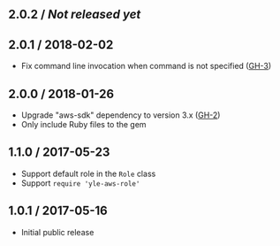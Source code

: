 ## 2.0.2 / _Not released yet_


## 2.0.1 / 2018-02-02

- Fix command line invocation when command is not specified ([GH-3](https://github.com/Yleisradio/yle-aws-role/pull/3))

## 2.0.0 / 2018-01-26

- Upgrade "aws-sdk" dependency to version 3.x ([GH-2](https://github.com/Yleisradio/yle-aws-role/pull/2))
- Only include Ruby files to the gem

## 1.1.0 / 2017-05-23

- Support default role in the `Role` class
- Support `require 'yle-aws-role'`

## 1.0.1 / 2017-05-16

- Initial public release
